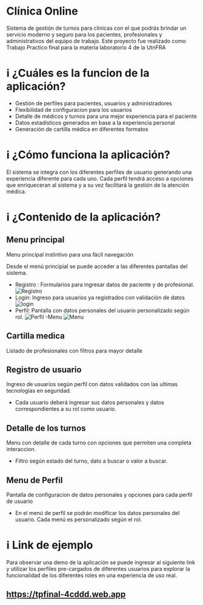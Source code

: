 # Clínica Online

Sistema de gestión de turnos para clinicas con el que podrás brindar un servicio moderno y seguro para los pacientes, profesionales y administrativos del equipo de trabajo. 
Este proyecto fue realizado como Trabajo Practico final para la materia laboratorio 4 de la UtnFRA


# :information_source: ¿Cuáles es la funcion de la aplicación?
- Gestión de perfiles para pacientes, usuarios y administradores
- Flexibilidad de configuracion para los usuarios
- Detalle de médicos y turnos para una mejor experiencia para el paciente
- Datos estadísticos generados en base a la experiencia personal
- Generación de cartilla médica en diferentes formatos


# :information_source: ¿Cómo funciona la aplicación?

El sistema se integra con los diferentes perfiles de usuario generando una experiencia diferente para cada uno.
Cada perfil tendrá acceso a opciones que enriqueceran al sistema y a su vez facilitará la gestión de la atención médica.

# :information_source: ¿Contenido de la aplicación?

## Menu principal

Menu principal instintivo para una fácil navegación

Desde el menú principial se puede acceder a las diferentes pantallas del sistema.
- Registro : Formularios para ingresar datos de paciente y de profesional.
![Registro](assets/prints/registro.png "Formulario de registro")
- Login: Ingreso para usuarios ya registrados con validación de datos
![login](https://github.com/CanteroAgustin/TPFinal/tree/master/TPFinal/src/assets/prints/login.png)
- Perfil: Pantalla con datos personales del usuario personalizado según rol.
![Perfil](assets/prints/perfil.png "Sector perfil")
-Menu
![Menu](assets/prints/menu.png "Menu de la aplicacion")

## Cartilla medica

Listado de profesionales con filtros para mayor detalle

## Registro de usuario

Ingreso de usuarios según perfil con datos validados con las ultimas tecnologias en seguridad.

- Cada usuario deberá ingresar sus datos personales y datos correspondientes a su rol como usuario.


## Detalle de los turnos

Menu con detalle de cada turno con opciones que permiten una completa interaccion.

- Filtro según estado del turno, dato a buscar o valor a buscar.

## Menu de Perfil

Pantalla de configuracion de datos personales y opciones para cada perfil de usuario

- En el menú de perfil se podrán modificar los datos personales del usuario. 
Cada menú es personalizado según el rol.


# :information_source: Link de ejemplo

Para observar una demo de la aplicación se puede ingresar al siguiente link y utilizar los perfiles pre-cargados de diferentes usuarios para explorar la funcionalidad de los diferentes roles en una experiencia de uso real.

## https://tpfinal-4cddd.web.app
